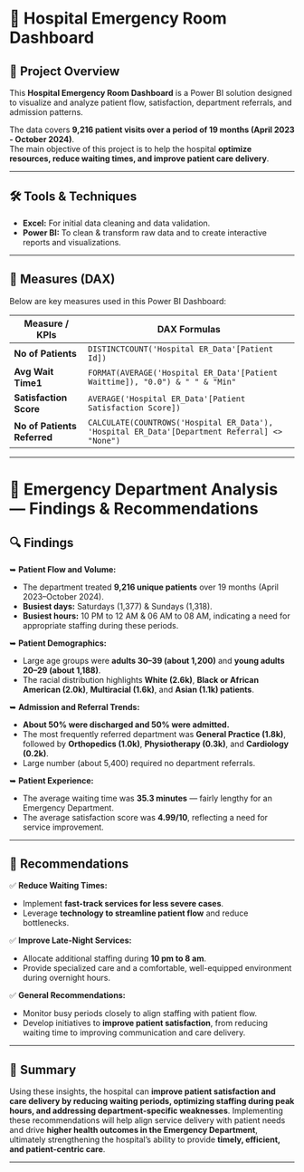 # 🏥 Hospital Emergency Room Dashboard

## 🔹 Project Overview

This **Hospital Emergency Room Dashboard** is a Power BI solution designed to visualize and analyze patient flow, satisfaction, department referrals, and admission patterns.  

The data covers **9,216 patient visits over a period of 19 months (April 2023 - October 2024)**.  
The main objective of this project is to help the hospital **optimize resources, reduce waiting times, and improve patient care delivery**.

---

## 🛠 Tools & Techniques

- **Excel:** For initial data cleaning and data validation.
- **Power BI:** To clean & transform raw data and to create interactive reports and visualizations.

---

## 🧮 Measures (DAX)

Below are key measures used in this Power BI Dashboard:

| **Measure / KPIs** | **DAX Formulas** |
|------------|------------|
| **No of Patients** | `DISTINCTCOUNT('Hospital ER_Data'[Patient Id])` |
| **Avg Wait Time1** | `FORMAT(AVERAGE('Hospital ER_Data'[Patient Waittime]), "0.0") & " " & "Min"` |
| **Satisfaction Score** | `AVERAGE('Hospital ER_Data'[Patient Satisfaction Score])` |
| **No of Patients Referred** | `CALCULATE(COUNTROWS('Hospital ER_Data'), 'Hospital ER_Data'[Department Referral] <> "None")` |

---

# 🏥 Emergency Department Analysis — Findings & Recommendations

## 🔍 Findings

➥ **Patient Flow and Volume:**  
- The department treated **9,216 unique patients** over 19 months (April 2023–October 2024).
- **Busiest days:** Saturdays (1,377) & Sundays (1,318).
- **Busiest hours:** 10 PM to 12 AM & 06 AM to 08 AM, indicating a need for appropriate staffing during these periods.

➥ **Patient Demographics:**  
- Large age groups were **adults 30–39 (about 1,200)** and **young adults 20–29 (about 1,188)**.
- The racial distribution highlights **White (2.6k)**, **Black or African American (2.0k)**, **Multiracial (1.6k)**, and **Asian (1.1k) patients**.

➥ **Admission and Referral Trends:**  
- **About 50% were discharged and 50% were admitted.**
- The most frequently referred department was **General Practice (1.8k)**, followed by **Orthopedics (1.0k)**, **Physiotherapy (0.3k)**, and **Cardiology (0.2k)**.
- Large number (about 5,400) required no department referrals.

➥ **Patient Experience:**  
- The average waiting time was **35.3 minutes** — fairly lengthy for an Emergency Department.
- The average satisfaction score was **4.99/10**, reflecting a need for service improvement.

---

## 🚀 Recommendations

✅ **Reduce Waiting Times:**  
- Implement **fast-track services for less severe cases**.
- Leverage **technology to streamline patient flow** and reduce bottlenecks.

✅ **Improve Late-Night Services:**  
- Allocate additional staffing during **10 pm to 8 am**.
- Provide specialized care and a comfortable, well-equipped environment during overnight hours.

✅ **General Recommendations:**  
- Monitor busy periods closely to align staffing with patient flow.
- Develop initiatives to **improve patient satisfaction**, from reducing waiting time to improving communication and care delivery.

---

## 📁 Summary

Using these insights, the hospital can **improve patient satisfaction and care delivery by reducing waiting periods, optimizing staffing during peak hours, and addressing department-specific weaknesses**. Implementing these recommendations will help align service delivery with patient needs and drive **higher health outcomes in the Emergency Department**, ultimately strengthening the hospital’s ability to provide **timely, efficient, and patient-centric care**.


---




